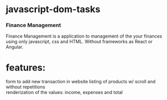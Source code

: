 # javascript-dom-tasks  

### Finance Management  

Finance Management is a application to management of the your finances using only javascript, css and HTML. Without frameworks as React or Angular.  


# features:  

form to add new transaction in website
listing of products w/ scroll and without repetitions  
renderization of the values: income, expenses and total  

